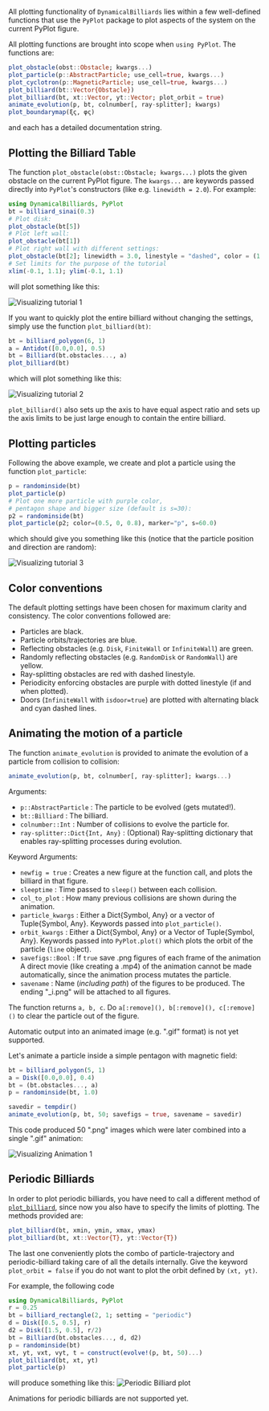 All plotting functionality of `DynamicalBilliards` lies within a few well-defined functions that use the `PyPlot` package to plot aspects of the system on the current PyPlot figure.

All plotting functions are brought into scope when `using PyPlot`. The functions are:
```julia
plot_obstacle(obst::Obstacle; kwargs...)
plot_particle(p::AbstractParticle; use_cell=true, kwargs...)
plot_cyclotron(p::MagneticParticle; use_cell=true, kwargs...)
plot_billiard(bt::Vector{Obstacle})
plot_billiard(bt, xt::Vector, yt::Vector; plot_orbit = true)
animate_evolution(p, bt, colnumber[, ray-splitter]; kwargs)
plot_boundarymap(ξς, φς)
```
and each has a detailed documentation string.

## Plotting the Billiard Table

The function `plot_obstacle(obst::Obstacle; kwargs...)` plots the given obstacle on the current PyPlot figure. The `kwargs...` are keywords passed directly into `PyPlot`'s constructors (like e.g. `linewidth = 2.0`).
For example:
```julia
using DynamicalBilliards, PyPlot
bt = billiard_sinai(0.3)
# Plot disk:
plot_obstacle(bt[5])
# Plot left wall:
plot_obstacle(bt[1])
# Plot right wall with different settings:
plot_obstacle(bt[2]; linewidth = 3.0, linestyle = "dashed", color = (1.0, 0.5, 0.5))
# Set limits for the purpose of the tutorial
xlim(-0.1, 1.1); ylim(-0.1, 1.1)
```
will plot something like this:

![Visualizing tutorial 1](http://i.imgur.com/lrDStnP.png)

If you want to quickly plot the entire billiard without changing the settings, simply use the function `plot_billiard(bt)`:
```julia
bt = billiard_polygon(6, 1)
a = Antidot([0.0,0.0], 0.5)
bt = Billiard(bt.obstacles..., a)
plot_billiard(bt)
```
which will plot something like this:

![Visualizing tutorial 2](http://i.imgur.com/46AomXm.png)

`plot_billiard()` also sets up the axis to have equal aspect ratio and sets up the axis limits to be just large enough to contain the entire billiard.



## Plotting particles

Following the above example, we create and plot a particle using the function `plot_particle`:
```julia
p = randominside(bt)
plot_particle(p)
# Plot one more particle with purple color,
# pentagon shape and bigger size (default is s=30):
p2 = randominside(bt)
plot_particle(p2; color=(0.5, 0, 0.8), marker="p", s=60.0)
```
which should give you something like this (notice that the particle position and direction are random):

![Visualizing tutorial 3](http://i.imgur.com/8a4ajfA.png)

## Color conventions
The default plotting settings have been chosen for maximum clarity and consistency. The color conventions followed are:
* Particles are black.
* Particle orbits/trajectories are blue.
* Reflecting obstacles (e.g. `Disk`, `FiniteWall` or `InfiniteWall`) are green.
* Randomly reflecting obstacles (e.g. `RandomDisk` or `RandomWall`) are yellow.
* Ray-splitting obstacles are red with dashed linestyle.
* Periodicity enforcing obstacles are purple with dotted linestyle
  (if and when plotted).
* Doors (`InfiniteWall` with `isdoor=true`) are plotted with alternating black and
  cyan dashed lines.

## Animating the motion of a particle

The function `animate_evolution` is provided to animate the evolution of a particle from collision to collision:
```julia
animate_evolution(p, bt, colnumber[, ray-splitter]; kwargs...)
```

Arguments:
  * `p::AbstractParticle` : The particle to be evolved (gets mutated!).
  * `bt::Billiard` : The billiard.
  * `colnumber::Int` : Number of collisions to evolve the particle for.
  * `ray-splitter::Dict{Int, Any}` : (Optional) Ray-splitting dictionary
      that enables ray-splitting processes during evolution.

Keyword Arguments:
  * `newfig = true` : Creates a new figure at the function call, and plots
    the billiard in that figure.
  * `sleeptime` : Time passed to `sleep()` between each collision.
  * `col_to_plot` : How many previous collisions are shown during the animation.
  * `particle_kwargs` : Either a Dict{Symbol, Any} or a vector of Tuple{Symbol, Any}.
    Keywords passed into `plot_particle()`.
  * `orbit_kwargs` : Either a Dict{Symbol, Any} or a Vector of Tuple{Symbol, Any}.
    Keywords passed into `PyPlot.plot()` which plots the orbit of the particle
    (`line` object).
  * `savefigs::Bool` : If `true` save .png figures of each frame of the animation
    A direct movie (like creating a .mp4) of the animation cannot be made automatically,
    since the animation process mutates the particle.
  * `savename` : Name (*including path*) of the figures to be produced. The ending
    "\_i.png" will be attached to all figures.

The function returns `a, b, c`. Do `a[:remove](), b[:remove](), c[:remove]()` to clear
the particle out of the figure.

Automatic output into an animated image (e.g. ".gif" format) is not yet supported.

Let's animate a particle inside a simple pentagon with magnetic field:

```julia
bt = billiard_polygon(5, 1)
a = Disk([0.0,0.0], 0.4)
bt = (bt.obstacles..., a)
p = randominside(bt, 1.0)

savedir = tempdir()
animate_evolution(p, bt, 50; savefigs = true, savename = savedir)
```

This code produced 50 ".png" images which were later combined
into a single ".gif" animation:

![Visualizing Animation 1](http://i.imgur.com/UyiW2N2.gif)

## Periodic Billiards
In order to plot periodic billiards, you have need to call a different method of
[`plot_billiard`](/basic/library/#DynamicalBilliards.plot_billiard), since now you
also have to specify the limits of plotting. The
methods provided are:
```julia
plot_billiard(bt, xmin, ymin, xmax, ymax)
plot_billiard(bt, xt::Vector{T}, yt::Vector{T})
```
The last one conveniently plots the combo of particle-trajectory and
periodic-billiard taking care of all the details internally. Give the keyword
`plot_orbit = false` if you do not want to plot the orbit defined by `(xt, yt)`.

For example, the following code
```julia
using DynamicalBilliards, PyPlot
r = 0.25
bt = billiard_rectangle(2, 1; setting = "periodic")
d = Disk([0.5, 0.5], r)
d2 = Disk([1.5, 0.5], r/2)
bt = Billiard(bt.obstacles..., d, d2)
p = randominside(bt)
xt, yt, vxt, vyt, t = construct(evolve!(p, bt, 50)...)
plot_billiard(bt, xt, yt)
plot_particle(p)
```
will produce something like this:
![Periodic Billiard plot](http://i.imgur.com/rOpU7sl.png)

Animations for periodic billiards are not supported yet.
